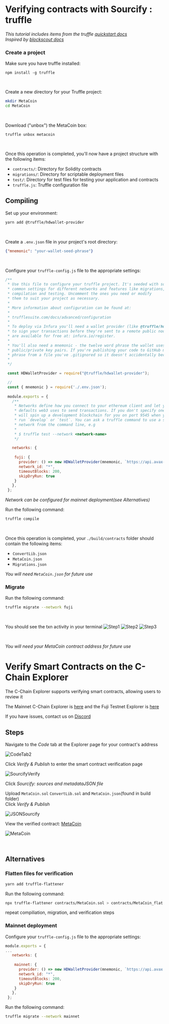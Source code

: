 # Verifying contracts with Sourcify : truffle

_This tutorial includes items from the truffle [quickstart docs](https://www.trufflesuite.com/docs/truffle/quickstart)_<br>
_Inspired by [blockscout docs](https://docs.blockscout.com/for-users/smart-contract-interaction/verifying-a-smart-contract/contracts-verification-via-sourcify)_



### Create a project

Make sure you have truffle installed:
```
npm install -g truffle
```
<br>

Create a new directory for your Truffle project:
<br>

```zsh
mkdir MetaCoin
cd MetaCoin
```
<br>

Download ("unbox") the MetaCoin box:
```
truffle unbox metacoin
```
<br>

Once this operation is completed, you'll now have a project structure with the following items:

* ``contracts/``: Directory for Solidity contracts<br>
* ``migrations/``: Directory for scriptable deployment files<br>
* ``test/``: Directory for test files for testing your application and contracts<br>
* ``truffle.js``: Truffle configuration file

## Compiling
Set up your environment:

```zsh
yarn add @truffle/hdwallet-provider
```
<br>

Create a ``.env.json`` file in your project's root directory:

```json
{"mnemonic": "your-wallet-seed-phrase"}
```
<br>

Configure your ``truffle-config.js`` file to the appropriate settings:
<br>

```js
/**
 * Use this file to configure your truffle project. It's seeded with some
 * common settings for different networks and features like migrations,
 * compilation and testing. Uncomment the ones you need or modify
 * them to suit your project as necessary.
 *
 * More information about configuration can be found at:
 *
 * trufflesuite.com/docs/advanced/configuration
 *
 * To deploy via Infura you'll need a wallet provider (like @truffle/hdwallet-provider)
 * to sign your transactions before they're sent to a remote public node. Infura accounts
 * are available for free at: infura.io/register.
 *
 * You'll also need a mnemonic - the twelve word phrase the wallet uses to generate
 * public/private key pairs. If you're publishing your code to GitHub make sure you load this
 * phrase from a file you've .gitignored so it doesn't accidentally become public.
 *
 */

 const HDWalletProvider = require("@truffle/hdwallet-provider");

 //
 const { mnemonic } = require('./.env.json');
 
 module.exports = {
   /**
    * Networks define how you connect to your ethereum client and let you set the
    * defaults web3 uses to send transactions. If you don't specify one truffle
    * will spin up a development blockchain for you on port 9545 when you
    * run `develop` or `test`. You can ask a truffle command to use a specific
    * network from the command line, e.g
    *
    * $ truffle test --network <network-name>
    */

   networks: {
 
    fuji: {
      provider: () => new HDWalletProvider(mnemonic, `https://api.avax-test.network/ext/bc/C/rpc`),
      network_id: "*",
      timeoutBlocks: 200,
      skipDryRun: true
    }
   },
 };
```
_Network can be configured for mainnet deployment(see Alternatives)_ 

Run the following command:

```zsh
truffle compile
```
<br>

Once this operation is completed, your ``./build/contracts`` folder should contain the following items:
<br>

* ``ConvertLib.json`` <br>
* ``MetaCoin.json``<br>
* ``Migrations.json``<br>

_You will need ``MetaCoin.json`` for future use_

### Migrate

Run the following command:
```zsh
truffle migrate --network fuji
```
<br>

You should see the txn activity in your terminal
![Step1](https://user-images.githubusercontent.com/73849597/128948790-654fc0dc-25d5-4713-9058-dfc4101a8366.png)
![Step2](https://user-images.githubusercontent.com/73849597/128949004-c63d366f-3c0e-42e0-92f5-cb86da62bcba.png)
![Step3](https://user-images.githubusercontent.com/73849597/128948793-3cb1beda-00c3-47e2-ab43-7b4712b1cf1d.png)

<br>

_You will need your MetaCoin contract address for future use_


# Verify Smart Contracts on the C-Chain Explorer

The C-Chain Explorer supports verifying smart contracts, allowing users to review it

The Mainnet C-Chain Explorer is [here](https://cchain.explorer.avax.network/) and the Fuji Testnet Explorer is [here](https://cchain.explorer.avax-test.network/)

If you have issues, contact us on [Discord](https://chat.avalabs.org)

## Steps

Navigate to the _Code_ tab at the Explorer page for your contract's address

![CodeTab2](https://user-images.githubusercontent.com/73849597/128950386-35d89fe5-c61f-41b0-badf-87a487bf422c.png)


Click _Verify & Publish_ to enter the smart contract verification page

![SourcifyVerify](https://user-images.githubusercontent.com/73849597/128950515-cc74c92f-6da3-485f-bb7f-a033eb59bd2e.png)


Click _Sourcify: sources and metadataJSON file_

Upload ``MetaCoin.sol`` ``ConvertLib.sol`` and ``MetaCoin.json``(found in build folder)
<br>
Click _Verify & Publish_

![JSONSourcify](https://user-images.githubusercontent.com/73849597/128950634-55bdd46e-885b-437e-84d2-534bd1801df0.png)

View the verified contract: [MetaCoin](https://cchain.explorer.avax-test.network/address/0xf1201EA651Ed5F968920c8bC62Fd76ea4CBfd9C2/contracts)

![MetaCoin](https://user-images.githubusercontent.com/73849597/128950810-b1b5c280-267b-47ce-9922-edd36a157cd6.png)


<br>

## Alternatives

### Flatten files for verification
```zsh
yarn add truffle-flattener
```

Run the following command:

```zsh
npx truffle-flattener contracts/MetaCoin.sol > contracts/MetaCoin_flat.sol
```

repeat compiliation, migration, and verification steps <br>

### Mainnet deployment

Configure your ``truffle-config.js`` file to the appropriate settings:<br>

```js
module.exports = {
...
   networks: {
 
    mainnet: {
      provider: () => new HDWalletProvider(mnemonic, `https://api.avax.network/ext/bc/C/rpc`),
      network_id: "*",
      timeoutBlocks: 200,
      skipDryRun: true
    }
   },
 };
```
Run the following command:
```zsh
truffle migrate --network mainnet
```

